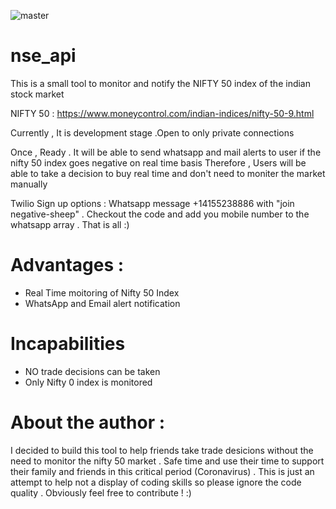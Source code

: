 ![master](https://github.com/zeeshantariqrafique/stock-exchange-monitor/tree/master/.github/workflows/main.yaml/badge.svg?event=push)

# nse_api

This is a small tool to monitor and notify the NIFTY 50 index of the indian stock market 

NIFTY 50 : https://www.moneycontrol.com/indian-indices/nifty-50-9.html

Currently , It is development stage .Open to only private connections 

Once , Ready . It will be able to send whatsapp and mail alerts to user if the nifty 50 index goes negative on real time basis 
Therefore , Users will be able to take a decision to buy real time and don't need to moniter the market manually 

Twilio Sign up options : 
Whatsapp message +14155238886 with "join negative-sheep" . Checkout the code and add you mobile number to the whatsapp array . That is all :)


# Advantages :
* Real Time moitoring of Nifty 50 Index
* WhatsApp and Email alert notification 

# Incapabilities 
* NO trade decisions can be taken 
* Only Nifty 0 index is monitored 

# About the author :
I decided to build this tool to help friends take trade desicions without the need to monitor the nifty 50 market . Safe time and use their 
time to support their family and friends in this critical period (Coronavirus) .
This is just an attempt to help not a display of coding skills so please ignore the code quality . Obviously feel free to contribute ! :)

